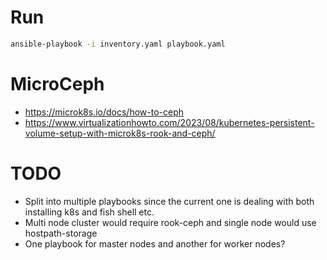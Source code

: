 # Run
```sh
ansible-playbook -i inventory.yaml playbook.yaml
```


# MicroCeph
* https://microk8s.io/docs/how-to-ceph
* https://www.virtualizationhowto.com/2023/08/kubernetes-persistent-volume-setup-with-microk8s-rook-and-ceph/

# TODO
* Split into multiple playbooks since the current one is dealing with both installing k8s and fish shell etc.
* Multi node cluster would require rook-ceph and single node would use hostpath-storage
* One playbook for master nodes and another for worker nodes?
